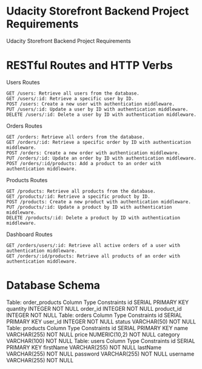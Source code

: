 # Udacity Storefront Backend Project Requirements
Udacity Storefront Backend Project Requirements

# RESTful Routes and HTTP Verbs

Users Routes

    GET /users: Retrieve all users from the database.
    GET /users/:id: Retrieve a specific user by ID.
    POST /users: Create a new user with authentication middleware.
    PUT /users/:id: Update a user by ID with authentication middleware.
    DELETE /users/:id: Delete a user by ID with authentication middleware.

Orders Routes

    GET /orders: Retrieve all orders from the database.
    GET /orders/:id: Retrieve a specific order by ID with authentication middleware.
    POST /orders: Create a new order with authentication middleware.
    PUT /orders/:id: Update an order by ID with authentication middleware.
    POST /orders/:id/products: Add a product to an order with authentication middleware.

Products Routes

    GET /products: Retrieve all products from the database.
    GET /products/:id: Retrieve a specific product by ID.
    POST /products: Create a new product with authentication middleware.
    PUT /products/:id: Update a product by ID with authentication middleware.
    DELETE /products/:id: Delete a product by ID with authentication middleware.

Dashboard Routes

    GET /orders/users/:id: Retrieve all active orders of a user with authentication middleware.
    GET /orders/:id/products: Retrieve all products of an order with authentication middleware.

# Database Schema

Table: order_products
Column	Type	Constraints
id	SERIAL	PRIMARY KEY
quantity	INTEGER	NOT NULL
order_id	INTEGER	NOT NULL
product_id	INTEGER	NOT NULL
Table: orders
Column	Type	Constraints
id	SERIAL	PRIMARY KEY
user_id	INTEGER	NOT NULL
status	VARCHAR(50)	NOT NULL
Table: products
Column	Type	Constraints
id	SERIAL	PRIMARY KEY
name	VARCHAR(255)	NOT NULL
price	NUMERIC(10,2)	NOT NULL
category	VARCHAR(100)	NOT NULL
Table: users
Column	Type	Constraints
id	SERIAL	PRIMARY KEY
firstName	VARCHAR(255)	NOT NULL
lastName	VARCHAR(255)	NOT NULL
password	VARCHAR(255)	NOT NULL
username	VARCHAR(255)	NOT NULL